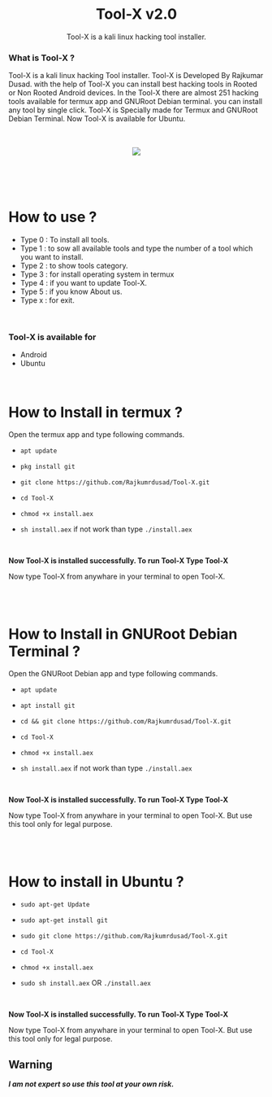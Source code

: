 
<h1 align="center">Tool-X v2.0</h1>
<p align="center">
       Tool-X is a kali linux hacking tool installer.
</p>


### What is Tool-X ?

Tool-X is a kali linux hacking Tool installer. Tool-X is Developed By Rajkumar Dusad. with the help of Tool-X you can install best hacking tools in Rooted or Non Rooted Android devices. In the Tool-X there are almost 251 hacking tools available for termux app and GNURoot Debian terminal. you can install any tool by single click. Tool-X is Specially made for Termux and GNURoot Debian Terminal. Now Tool-X is available for Ubuntu.
<br/><br/><br/>

<p align="center">
<img src="https://github.com/Rajkumrdusad/Tool-X/blob/master/.sc/Logo.jpg"/>
</p>

<br/><br/><br/>

# How to use ?

- Type 0 : To install all tools.
- Type 1 : to sow all available tools and type the number of a tool which you want to install.
- Type 2 : to show tools category.
- Type 3 : for install operating system in termux
- Type 4 : if you want to update Tool-X.
- Type 5 : if you know About us.
- Type x : for exit.

<br/>

### Tool-X is available for

* Android
* Ubuntu

<br/>

# How to Install in termux ?

Open the termux app and type following commands.

* `apt update`

* `pkg install git`

* `git clone https://github.com/Rajkumrdusad/Tool-X.git`

* `cd Tool-X`

* `chmod +x install.aex`

* `sh install.aex` if not work than type `./install.aex`

<br/>

**Now Tool-X is installed successfully. To run Tool-X Type Tool-X**

Now type Tool-X from anywhare in your terminal to open Tool-X.

<br/><br/>

# How to Install in GNURoot Debian Terminal ?

Open the GNURoot Debian app and type following commands.

* `apt update`

* `apt install git`

* `cd && git clone https://github.com/Rajkumrdusad/Tool-X.git`

* `cd Tool-X`

* `chmod +x install.aex`

* `sh install.aex` if not work than type `./install.aex`

<br/>

**Now Tool-X is installed successfully. To run Tool-X Type Tool-X**

Now type Tool-X from anywhare in your terminal to open Tool-X. But use this tool only for legal purpose.

<br/><br/>

# How to install in Ubuntu ?

* `sudo apt-get Update`

* `sudo apt-get install git`

* `sudo git clone https://github.com/Rajkumrdusad/Tool-X.git`

* `cd Tool-X`

* `chmod +x install.aex`

* `sudo sh install.aex` OR `./install.aex`

<br/>

**Now Tool-X is installed successfully. To run Tool-X Type Tool-X**

Now type Tool-X from anywhare in your terminal to open Tool-X. But use this tool only for legal purpose.
<br/>

## Warning

***I am not expert so use this tool at your own risk.***

